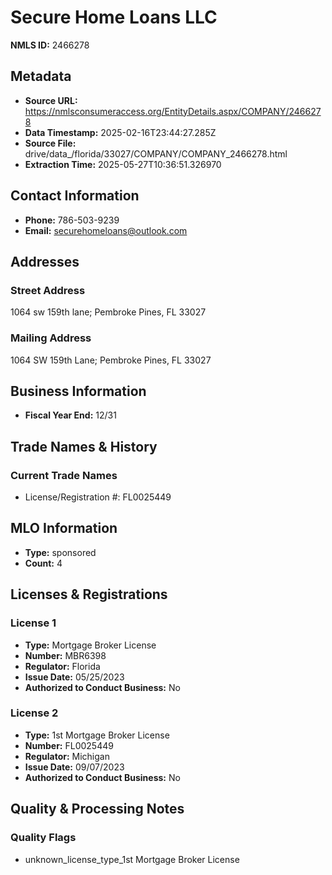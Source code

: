 # Secure Home Loans LLC

**NMLS ID:** 2466278

## Metadata
- **Source URL:** https://nmlsconsumeraccess.org/EntityDetails.aspx/COMPANY/2466278
- **Data Timestamp:** 2025-02-16T23:44:27.285Z
- **Source File:** drive/data_/florida/33027/COMPANY/COMPANY_2466278.html
- **Extraction Time:** 2025-05-27T10:36:51.326970

## Contact Information
- **Phone:** 786-503-9239
- **Email:** securehomeloans@outlook.com

## Addresses
### Street Address
1064 sw 159th lane; Pembroke Pines, FL 33027

### Mailing Address
1064 SW 159th Lane; Pembroke Pines, FL 33027

## Business Information
- **Fiscal Year End:** 12/31

## Trade Names & History
### Current Trade Names
- License/Registration #: FL0025449

## MLO Information
- **Type:** sponsored
- **Count:** 4

## Licenses & Registrations

### License 1
- **Type:** Mortgage Broker License
- **Number:** MBR6398
- **Regulator:** Florida
- **Issue Date:** 05/25/2023
- **Authorized to Conduct Business:** No

### License 2
- **Type:** 1st Mortgage Broker License
- **Number:** FL0025449
- **Regulator:** Michigan
- **Issue Date:** 09/07/2023
- **Authorized to Conduct Business:** No

## Quality & Processing Notes
### Quality Flags
- unknown_license_type_1st Mortgage Broker License
